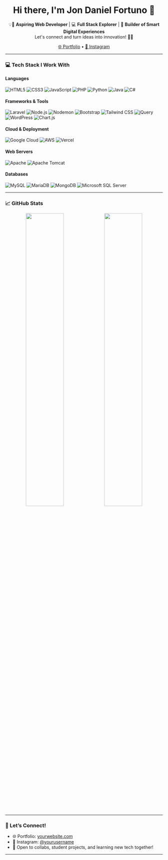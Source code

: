 <!-- GitHub Profile README for Jon Daniel Fortuno -->

<h1 align="center">Hi there, I'm Jon Daniel Fortuno 👋</h1>

<p align="center">
  💡🚀 <strong>Aspiring Web Developer</strong> | 💻 <strong>Full Stack Explorer</strong> | 🔧 <strong>Builder of Smart Digital Experiences</strong><br>
  Let's connect and turn ideas into innovation! 🤝✨
</p>

<p align="center">
  <a href="https://yourwebsite.com" target="_blank">🌐 Portfolio</a> • 
  <a href="https://www.instagram.com/yourusername" target="_blank">📸 Instagram</a>
</p>

---

### 💻 Tech Stack I Work With

#### Languages
![HTML5](https://img.shields.io/badge/-HTML5-E34F26?logo=html5&logoColor=white&style=flat)
![CSS3](https://img.shields.io/badge/-CSS3-1572B6?logo=css3&logoColor=white&style=flat)
![JavaScript](https://img.shields.io/badge/-JavaScript-F7DF1E?logo=javascript&logoColor=black&style=flat)
![PHP](https://img.shields.io/badge/-PHP-777BB4?logo=php&logoColor=white&style=flat)
![Python](https://img.shields.io/badge/-Python-3776AB?logo=python&logoColor=white&style=flat)
![Java](https://img.shields.io/badge/-Java-007396?logo=java&logoColor=white&style=flat)
![C#](https://img.shields.io/badge/-C%23-239120?logo=csharp&logoColor=white&style=flat)


#### Frameworks & Tools
![Laravel](https://img.shields.io/badge/-Laravel-FF2D20?logo=laravel&logoColor=white&style=flat)
![Node.js](https://img.shields.io/badge/-Node.js-339933?logo=node.js&logoColor=white&style=flat)
![Nodemon](https://img.shields.io/badge/-Nodemon-76D04B?logo=nodemon&logoColor=white&style=flat)
![Bootstrap](https://img.shields.io/badge/-Bootstrap-7952B3?logo=bootstrap&logoColor=white&style=flat)
![Tailwind CSS](https://img.shields.io/badge/-Tailwind_CSS-38B2AC?logo=tailwind-css&logoColor=white&style=flat)
![jQuery](https://img.shields.io/badge/-jQuery-0769AD?logo=jquery&logoColor=white&style=flat)
![WordPress](https://img.shields.io/badge/-WordPress-21759B?logo=wordpress&logoColor=white&style=flat)
![Chart.js](https://img.shields.io/badge/-Chart.js-FF6384?logo=chartdotjs&logoColor=white&style=flat)

#### Cloud & Deployment
![Google Cloud](https://img.shields.io/badge/-Google_Cloud-4285F4?logo=googlecloud&logoColor=white&style=flat)
![AWS](https://img.shields.io/badge/-AWS-232F3E?logo=amazonaws&logoColor=white&style=flat)
![Vercel](https://img.shields.io/badge/-Vercel-000000?logo=vercel&logoColor=white&style=flat)

#### Web Servers
![Apache](https://img.shields.io/badge/-Apache-D22128?logo=apache&logoColor=white&style=flat)
![Apache Tomcat](https://img.shields.io/badge/-Apache_Tomcat-F8DC75?logo=apachetomcat&logoColor=black&style=flat)

#### Databases
![MySQL](https://img.shields.io/badge/-MySQL-4479A1?logo=mysql&logoColor=white&style=flat)
![MariaDB](https://img.shields.io/badge/-MariaDB-003545?logo=mariadb&logoColor=white&style=flat)
![MongoDB](https://img.shields.io/badge/-MongoDB-47A248?logo=mongodb&logoColor=white&style=flat)
![Microsoft SQL Server](https://img.shields.io/badge/-SQL_Server-CC2927?logo=microsoftsqlserver&logoColor=white&style=flat)

---

### 📈 GitHub Stats

<p align="center">
  <img src="https://github-readme-stats.vercel.app/api?username=your-github-username&show_icons=true&theme=radical" width="49%"/>
  <img src="https://github-readme-streak-stats.herokuapp.com?user=your-github-username&theme=radical" width="49%"/>
</p>

---

### 🔗 Let’s Connect!

- 🌐 Portfolio: [yourwebsite.com](https://yourwebsite.com)  
- 📸 Instagram: [@yourusername](https://www.instagram.com/yourusername)  
- 💬 Open to collabs, student projects, and learning new tech together!

---

